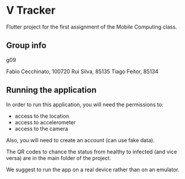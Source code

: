 # V Tracker

Flutter project for the first assignment of the Mobile Computing class.

## Group info

g09

Fabio Cecchinato, 100720
Rui Silva, 85135
Tiago Feitor, 85134

## Running the application

In order to run this application, you will need the permissions to:

* access to the location
* access to accelerometer
* access to the camera

Also, you will need to create an account (can use fake data).

The QR codes to chance the status from healthy to infected (and vice versa)
are in the main folder of the project.

We suggest to run the app on a real device rather than on an emulator.
